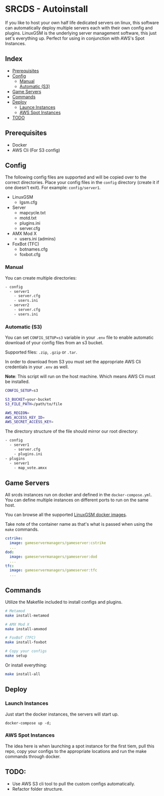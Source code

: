# SRCDS - Autoinstall

If you like to host your own half life dedicated servers on linux, this
software can automatically deploy multiple servers each with their own config and plugins.
LinuxGSM is the underlying server management software, this just set's everything up. Perfect for using in conjunction with AWS's Spot Instances.

## Index
- [Prerequisites](#prerequisites)
- [Config](#config)
  - [Manual](#manual)
  - [Automatic (S3)](#s3-download)
- [Game Servers](#game-server)
- [Commands](#commands)
- [Deploy](#deploy)
  - [Launce Instances](#launch-instances)
  - [AWS Spot Instances](#aws-spot-instances)
- [TODO](#todo)

## Prerequisites
- Docker
- AWS Cli (For S3 config)

## Config

The following config files are supported and will be copied over to the correct directories. 
Place your config files in the `config` directory (create it if one doesn't exit). For example: `config/server1`.

- LinuxGSM
  - lgsm.cfg
- Server
  - mapcycle.txt
  - motd.txt
  - plugins.ini
  - server.cfg
- AMX Mod X
  - users.ini (admins)
- FoxBot (TFC)
  - botnames.cfg
  - foxbot.cfg

### Manual

You can create multiple directories:

```bash
- config
  - server1
    - server.cfg
    - users.ini
  - server2
    - server.cfg
    - users.ini
```

### Automatic (S3)

You can set `CONFIG_SETUP=s3` variable in your `.env` file to enable automatic download of your config files from an s3 bucket.

Supported files: `.zip`, `.gzip` or `.tar`.

In order to download from S3 you must set the appropriate AWS Cli credentials in your `.env` as well.

**Note**: This script will run on the host machine. Which means AWS Cli must be installed.

```bash
CONFIG_SETUP=s3

S3_BUCKET=your-bucket
S3_FILE_PATH=/path/to/file

AWS_REGION=
AWS_ACCESS_KEY_ID=
AWS_SECRET_ACCESS_KEY=
```

The directory structure of the file should mirror our root directory:
```bash
- config
  - server1
    - server.cfg
    - plugins.ini
- plugins
  - server1
    - map_vote.amxx
```

## Game Servers

All srcds instances run on docker and defined in the `docker-compose.yml`. You can define multiple instances on different ports to run on the same host.

You can browse all the supported [LinuxGSM docker images](https://hub.docker.com/repository/docker/gameservermanagers/gameserver).

Take note of the container name as that's what is passed when using the `make` commands.

```yaml
cstrike:
  image: gameservermanagers/gameserver:cstrike
  ...
dod:
  image: gameservermanagers/gameserver:dod
  ...
tfc:
  image: gameservermanagers/gameserver:tfc
  ...
```

## Commands

Utilize the Makefile included to install configs and plugins.

```bash
# Metamod
make install-metamod

# AMX Mod X
make install-amxmod

# FoxBoT (TFC)
make install-foxbot

# Copy your configs
make setup
```

Or install everything:
```bash
make install-all
```

## Deploy

### Launch Instances

Just start the docker instances, the servers will start up.
```shell
docker-compose up -d;
```

### AWS Spot Instances

The idea here is when launching a spot instance for the first tiem, pull this repo, copy your configs to the appropriate locations and run the make commands through docker.

## TODO:

- Use AWS S3 cli tool to pull the custom configs automatically.
- Refactor folder structure.